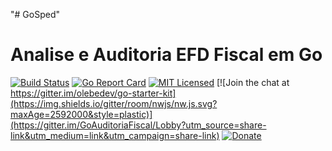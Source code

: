 "# GoSped" 
# Analise e Auditoria EFD Fiscal em Go
[![Build Status](https://travis-ci.org/chapzin/GoSped.svg?branch=master)](https://travis-ci.org/chapzin/GoSped)
[![Go Report Card](https://goreportcard.com/badge/github.com/chapzin/GoSped)](https://goreportcard.com/report/github.com/chapzin/GoSped)
[![MIT Licensed](https://img.shields.io/badge/license-MIT-green.svg)](https://tldrlegal.com/license/mit-license)
[![Join the chat at https://gitter.im/olebedev/go-starter-kit](https://img.shields.io/gitter/room/nwjs/nw.js.svg?maxAge=2592000&style=plastic)](https://gitter.im/GoAuditoriaFiscal/Lobby?utm_source=share-link&utm_medium=link&utm_campaign=share-link)
[![Donate](https://img.shields.io/badge/Donate-PayPal-blue.svg)](https://www.paypal.com/cgi-bin/webscr?cmd=_s-xclick&hosted_button_id=R673QGW2LQVCJ)